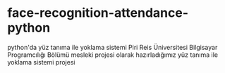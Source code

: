 # face-recognition-attendance-python
python'da yüz tanıma ile yoklama sistemi 
Piri Reis Üniversitesi Bilgisayar Programcılığı Bölümü mesleki projesi olarak hazırladığımız yüz tanıma ile yoklama sistemi projesi
